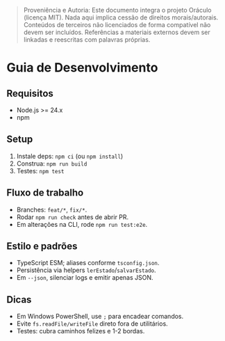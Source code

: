 > Proveniência e Autoria: Este documento integra o projeto Oráculo (licença MIT).
> Nada aqui implica cessão de direitos morais/autorais.
> Conteúdos de terceiros não licenciados de forma compatível não devem ser incluídos.
> Referências a materiais externos devem ser linkadas e reescritas com palavras próprias.


# Guia de Desenvolvimento

## Requisitos

- Node.js >= 24.x
- npm

## Setup

1. Instale deps: `npm ci` (ou `npm install`)
2. Construa: `npm run build`
3. Testes: `npm test`

## Fluxo de trabalho

- Branches: `feat/*`, `fix/*`.
- Rodar `npm run check` antes de abrir PR.
- Em alterações na CLI, rode `npm run test:e2e`.

## Estilo e padrões

- TypeScript ESM; aliases conforme `tsconfig.json`.
- Persistência via helpers `lerEstado`/`salvarEstado`.
- Em `--json`, silenciar logs e emitir apenas JSON.

## Dicas

- Em Windows PowerShell, use `;` para encadear comandos.
- Evite `fs.readFile/writeFile` direto fora de utilitários.
- Testes: cubra caminhos felizes e 1-2 bordas.

